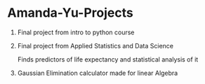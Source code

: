 # Amanda-Yu-Projects

1. Final project from intro to python course

2. Final project from Applied Statistics and Data Science

    Finds predictors of life expectancy and statistical analysis of it

3. Gaussian Elimination calculator made for linear Algebra

